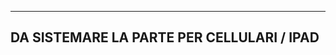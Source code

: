 -------------------------------------------------------------
DA SISTEMARE LA PARTE PER CELLULARI / IPAD
-------------------------------------------------------------
